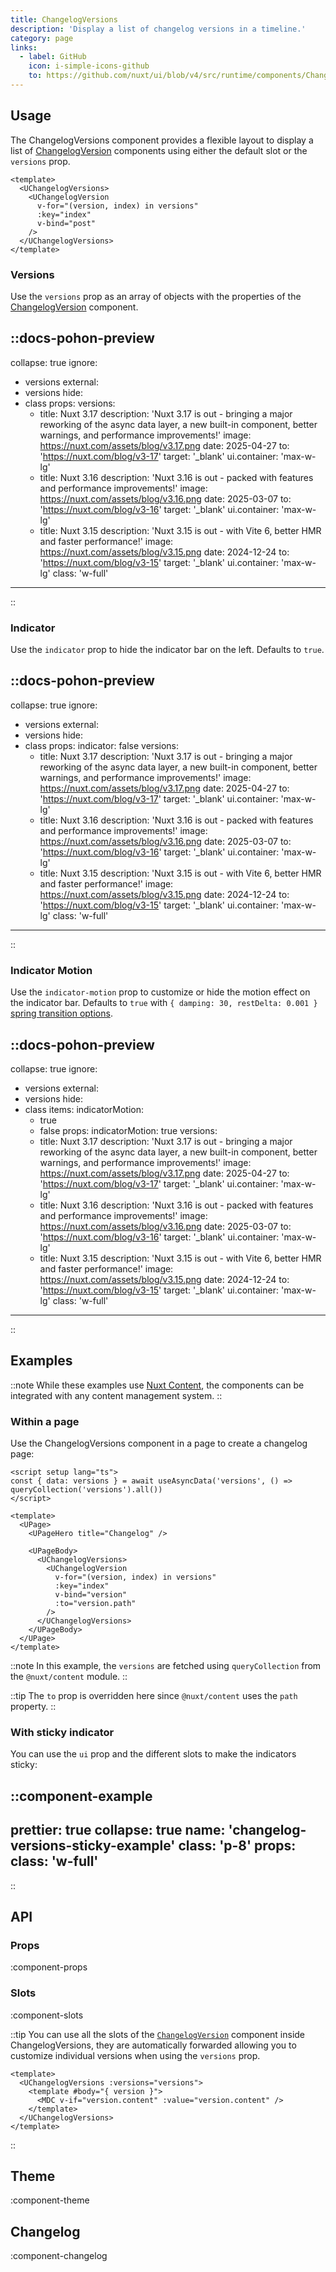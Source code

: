 ```yaml
---
title: ChangelogVersions
description: 'Display a list of changelog versions in a timeline.'
category: page
links:
  - label: GitHub
    icon: i-simple-icons-github
    to: https://github.com/nuxt/ui/blob/v4/src/runtime/components/ChangelogVersions.vue
---
```


## Usage

The ChangelogVersions component provides a flexible layout to display a list of [ChangelogVersion](/docs/components/changelog-version) components using either the default slot or the `versions` prop.

```vue {2,8}
<template>
  <UChangelogVersions>
    <UChangelogVersion
      v-for="(version, index) in versions"
      :key="index"
      v-bind="post"
    />
  </UChangelogVersions>
</template>
```

### Versions

Use the `versions` prop as an array of objects with the properties of the [ChangelogVersion](/docs/components/changelog-version#props) component.

::docs-pohon-preview
---
collapse: true
ignore:
  - versions
external:
  - versions
hide:
  - class
props:
  versions:
    - title: Nuxt 3.17
      description: 'Nuxt 3.17 is out - bringing a major reworking of the async data layer, a new built-in component, better warnings, and performance improvements!'
      image: https://nuxt.com/assets/blog/v3.17.png
      date: 2025-04-27
      to: 'https://nuxt.com/blog/v3-17'
      target: '_blank'
      ui.container: 'max-w-lg'
    - title: Nuxt 3.16
      description: 'Nuxt 3.16 is out - packed with features and performance improvements!'
      image: https://nuxt.com/assets/blog/v3.16.png
      date: 2025-03-07
      to: 'https://nuxt.com/blog/v3-16'
      target: '_blank'
      ui.container: 'max-w-lg'
    - title: Nuxt 3.15
      description: 'Nuxt 3.15 is out - with Vite 6, better HMR and faster performance!'
      image: https://nuxt.com/assets/blog/v3.15.png
      date: 2024-12-24
      to: 'https://nuxt.com/blog/v3-15'
      target: '_blank'
      ui.container: 'max-w-lg'
  class: 'w-full'
---
::

### Indicator

Use the `indicator` prop to hide the indicator bar on the left. Defaults to `true`.

::docs-pohon-preview
---
collapse: true
ignore:
  - versions
external:
  - versions
hide:
  - class
props:
  indicator: false
  versions:
    - title: Nuxt 3.17
      description: 'Nuxt 3.17 is out - bringing a major reworking of the async data layer, a new built-in component, better warnings, and performance improvements!'
      image: https://nuxt.com/assets/blog/v3.17.png
      date: 2025-04-27
      to: 'https://nuxt.com/blog/v3-17'
      target: '_blank'
      ui.container: 'max-w-lg'
    - title: Nuxt 3.16
      description: 'Nuxt 3.16 is out - packed with features and performance improvements!'
      image: https://nuxt.com/assets/blog/v3.16.png
      date: 2025-03-07
      to: 'https://nuxt.com/blog/v3-16'
      target: '_blank'
      ui.container: 'max-w-lg'
    - title: Nuxt 3.15
      description: 'Nuxt 3.15 is out - with Vite 6, better HMR and faster performance!'
      image: https://nuxt.com/assets/blog/v3.15.png
      date: 2024-12-24
      to: 'https://nuxt.com/blog/v3-15'
      target: '_blank'
      ui.container: 'max-w-lg'
  class: 'w-full'
---
::

### Indicator Motion

Use the `indicator-motion` prop to customize or hide the motion effect on the indicator bar. Defaults to `true` with `{ damping: 30, restDelta: 0.001 }` [spring transition options](https://motion.dev/docs/vue-transitions#spring).

::docs-pohon-preview
---
collapse: true
ignore:
  - versions
external:
  - versions
hide:
  - class
items:
  indicatorMotion:
    - true
    - false
props:
  indicatorMotion: true
  versions:
    - title: Nuxt 3.17
      description: 'Nuxt 3.17 is out - bringing a major reworking of the async data layer, a new built-in component, better warnings, and performance improvements!'
      image: https://nuxt.com/assets/blog/v3.17.png
      date: 2025-04-27
      to: 'https://nuxt.com/blog/v3-17'
      target: '_blank'
      ui.container: 'max-w-lg'
    - title: Nuxt 3.16
      description: 'Nuxt 3.16 is out - packed with features and performance improvements!'
      image: https://nuxt.com/assets/blog/v3.16.png
      date: 2025-03-07
      to: 'https://nuxt.com/blog/v3-16'
      target: '_blank'
      ui.container: 'max-w-lg'
    - title: Nuxt 3.15
      description: 'Nuxt 3.15 is out - with Vite 6, better HMR and faster performance!'
      image: https://nuxt.com/assets/blog/v3.15.png
      date: 2024-12-24
      to: 'https://nuxt.com/blog/v3-15'
      target: '_blank'
      ui.container: 'max-w-lg'
  class: 'w-full'
---
::

## Examples

::note
While these examples use [Nuxt Content](https://content.nuxt.com), the components can be integrated with any content management system.
::

### Within a page

Use the ChangelogVersions component in a page to create a changelog page:

```vue [pages/changelog.vue]{10-17}
<script setup lang="ts">
const { data: versions } = await useAsyncData('versions', () => queryCollection('versions').all())
</script>

<template>
  <UPage>
    <UPageHero title="Changelog" />

    <UPageBody>
      <UChangelogVersions>
        <UChangelogVersion
          v-for="(version, index) in versions"
          :key="index"
          v-bind="version"
          :to="version.path"
        />
      </UChangelogVersions>
    </UPageBody>
  </UPage>
</template>
```

::note
In this example, the `versions` are fetched using `queryCollection` from the `@nuxt/content` module.
::

::tip
The `to` prop is overridden here since `@nuxt/content` uses the `path` property.
::

### With sticky indicator

You can use the `ui` prop and the different slots to make the indicators sticky:

::component-example
---
prettier: true
collapse: true
name: 'changelog-versions-sticky-example'
class: 'p-8'
props:
  class: 'w-full'
---
::

## API

### Props

:component-props

### Slots

:component-slots

::tip
You can use all the slots of the [`ChangelogVersion`](/docs/components/changelog-version#slots) component inside ChangelogVersions, they are automatically forwarded allowing you to customize individual versions when using the `versions` prop.

```vue{3-5}
<template>
  <UChangelogVersions :versions="versions">
    <template #body="{ version }">
      <MDC v-if="version.content" :value="version.content" />
    </template>
  </UChangelogVersions>
</template>
```
::

## Theme

:component-theme

## Changelog

:component-changelog
